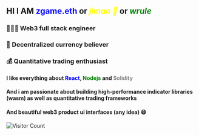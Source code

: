 ## HI I AM **<font color="blue">zgame.eth</font>** or *<font color="yellow">jimao 🐤</font>* or *<font color="green">wrule</font>*

### 👨🏻‍💻 Web3 full stack engineer 
### 🚀 Decentralized currency believer 
### 💰 Quantitative trading enthusiast

#### I like everything about <font color="blue">React</font>, <font color="green">Nodejs</font> and <font color="gray">Solidity</font>
#### And i am passionate about building high-performance indicator libraries (wasm) as well as quantitative trading frameworks
#### And beautiful web3 product ui interfaces (any idea) 😄

![Visitor Count](https://profile-counter.glitch.me/wrule/count.svg)
